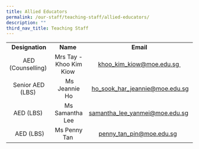 ```yaml
---
title: Allied Educators
permalink: /our-staff/teaching-staff/allied-educators/
description: ""
third_nav_title: Teaching Staff
---
```

<table>
<tbody>
<tr>
<td style="text-align: center;"><b>Designation</b>
</td>
<td style="text-align: center;"><b>Name&nbsp;</b>
</td>
<td style="text-align: center;"><b>Email</b>
</td>
</tr>
<tr>
<td style="text-align: center;">AED (Counselling)&nbsp;
</td>
<td style="text-align: center;">Mrs Tay - Khoo Kim Kiow&nbsp;
</td>
<td style="text-align: center;"><a href="mailto:khoo_kim_kiow@moe.edu.sg" target="">khoo_kim_kiow@moe.edu.sg&nbsp;</a>
</td>
</tr>
<tr>
<td style="text-align: center;">Senior AED (LBS)&nbsp;
</td>
<td style="text-align: center;">&nbsp;Ms Jeannie Ho
</td>
<td style="text-align: center;">&nbsp;<a href="mailto:ho_sook_har_jeannie@moe.edu.sg" target="">ho_sook_har_jeannie@moe.edu.sg</a>
</td>
</tr>
<tr>
<td style="text-align: center;">AED (LBS)&nbsp;
</td>
<td style="text-align: center;">Ms Samantha Lee</td>
<td style="text-align: center;"><a href="mailto:samantha_lee_yanmei@moe.edu.sg" target="">samantha_lee_yanmei@moe.edu.sg</a>&nbsp;
</td>
</tr><tr><td style="text-align: center;">&nbsp;AED (LBS)</td><td style="text-align: center;">Ms Penny Tan&nbsp;</td><td style="text-align: center;"><a href="mailto:penny_tan_pin@moe.edu.sg" target="">penny_tan_pin@moe.edu.sg</a>&nbsp;&nbsp;</td></tr>
</tbody>
</table>